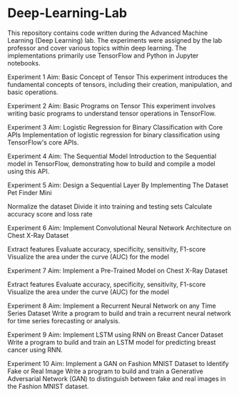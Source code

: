 # Deep-Learning-Lab

This repository contains code written during the Advanced Machine Learning (Deep Learning) lab. The experiments were assigned by the lab professor and cover various topics within deep learning. The implementations primarily use TensorFlow and Python in Jupyter notebooks.

Experiment 1
Aim: Basic Concept of Tensor
This experiment introduces the fundamental concepts of tensors, including their creation, manipulation, and basic operations.

Experiment 2
Aim: Basic Programs on Tensor
This experiment involves writing basic programs to understand tensor operations in TensorFlow.

Experiment 3
Aim: Logistic Regression for Binary Classification with Core APIs Implementation of logistic regression for binary classification using TensorFlow's core APIs.

Experiment 4
Aim: The Sequential Model
Introduction to the Sequential model in TensorFlow, demonstrating how to build and compile a model using this API.

Experiment 5
Aim: Design a Sequential Layer By Implementing The Dataset Pet Finder Mini

Normalize the dataset
Divide it into training and testing sets Calculate accuracy score and loss rate

Experiment 6
Aim: Implement Convolutional Neural Network Architecture on Chest X-Ray Dataset

Extract features
Evaluate accuracy, specificity, sensitivity, F1-score
Visualize the area under the curve (AUC) for the model

Experiment 7
Aim: Implement a Pre-Trained Model on Chest X-Ray Dataset

Extract features
Evaluate accuracy, specificity, sensitivity, F1-score
Visualize the area under the curve (AUC) for the model

Experiment 8
Aim: Implement a Recurrent Neural Network on any Time Series Dataset
Write a program to build and train a recurrent neural network for time series forecasting or analysis.

Experiment 9
Aim: Implement LSTM using RNN on Breast Cancer Dataset
Write a program to build and train an LSTM model for predicting breast cancer using RNN.

Experiment 10
Aim: Implement a GAN on Fashion MNIST Dataset to Identify Fake or Real Image
Write a program to build and train a Generative Adversarial Network (GAN) to distinguish between fake and real images in the Fashion MNIST dataset.

